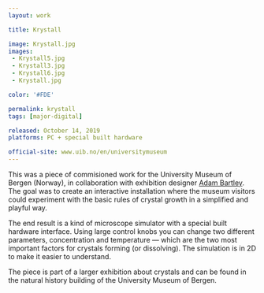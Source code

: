 ```yaml
---
layout: work

title: Krystall

image: Krystall.jpg
images:
 - Krystall5.jpg
 - Krystall3.jpg
 - Krystall6.jpg
 - Krystall.jpg

color: '#FDE'

permalink: krystall
tags: [major-digital]

released: October 14, 2019
platforms: PC + special built hardware

official-site: www.uib.no/en/universitymuseum
---
```


This was a piece of commisioned work for the University Museum of Bergen (Norway), in collaboration with exhibition designer [Adam Bartley](https://bartleyadam.myportfolio.com/). The goal was to create an interactive installation where the museum visitors could experiment with the basic rules of crystal growth in a simplified and playful way.

The end result is a kind of microscope simulator with a special built hardware interface. Using large control knobs you can change two different parameters, concentration and temperature &mdash; which are the two most important factors for crystals forming (or dissolving). The simulation is in 2D to make it easier to understand.

The piece is part of a larger exhibition about crystals and can be found in the natural history building of the University Museum of Bergen.
